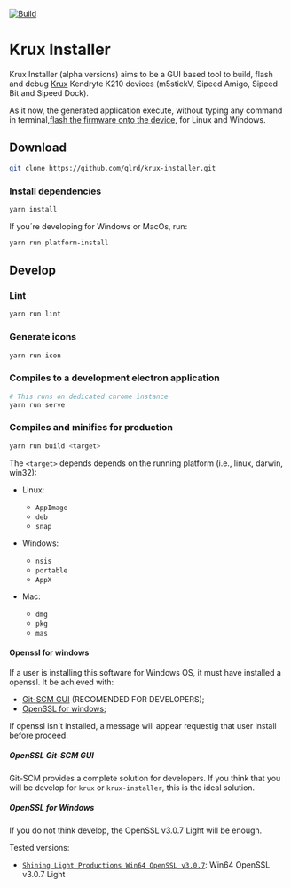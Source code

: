 [![Build](https://github.com/qlrd/krux-installer/actions/workflows/build.yml/badge.svg)](https://github.com/qlrd/krux-installer/actions/workflows/build.yml)

# Krux Installer

Krux Installer (alpha versions) aims to be a GUI based tool to build, flash and debug [Krux](https://github.com/selfcustody/krux) Kendryte K210 devices
(m5stickV, Sipeed Amigo, Sipeed Bit and Sipeed Dock).

As it now, the generated application execute, without typing any command in terminal,[flash the firmware onto the device](https://selfcustody.github.io/krux/getting-started/installing/#flash-the-firmware-onto-the-device), for Linux and Windows.

## Download

```bash
git clone https://github.com/qlrd/krux-installer.git
```

### Install dependencies

```bash
yarn install
```

If you´re developing for Windows or MacOs, run:

```bash
yarn run platform-install
```

## Develop

### Lint

```bash
yarn run lint
```

### Generate icons

```bash
yarn run icon
```

### Compiles to a development electron application

```bash
# This runs on dedicated chrome instance
yarn run serve
```

### Compiles and minifies for production

```bash
yarn run build <target> 
```

The `<target>` depends depends on the running platform (i.e., linux, darwin, win32):

* Linux:   
    * `AppImage`
    * `deb`
    * `snap`

* Windows: 
    * `nsis`
    * `portable`
    * `AppX`

* Mac:
    * `dmg`
    * `pkg`
    * `mas`

#### Openssl for windows

If a user is installing this software for Windows OS, it must have installed a openssl. It be achieved with:

* [Git-SCM GUI](https://git-scm.com/download/win) (RECOMENDED FOR DEVELOPERS);
* [OpenSSL for windows](https://wiki.openssl.org/index.php/Binaries);

If openssl isn´t installed, a message will appear requestig that user install before proceed.

##### OpenSSL Git-SCM GUI

Git-SCM provides a complete solution for developers. If you think that you will be develop for `krux` or `krux-installer`, this is the ideal solution.

##### OpenSSL for Windows

If you do not think develop, the OpenSSL v3.0.7 Light will be enough.

Tested versions:

* [`Shining Light Productions Win64 OpenSSL v3.0.7`](https://slproweb.com/products/Win32OpenSSL.html): Win64 OpenSSL v3.0.7 Light
